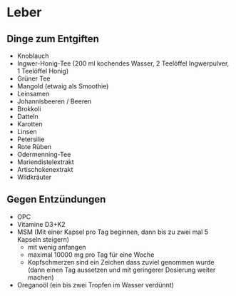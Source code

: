 # Leber

## Dinge zum Entgiften

* Knoblauch
* Ingwer-Honig-Tee (200 ml kochendes Wasser, 2 Teelöffel Ingwerpulver, 1 Teelöffel Honig)
* Grüner Tee
* Mangold (etwaig als Smoothie)
* Leinsamen
* Johannisbeeren / Beeren
* Brokkoli
* Datteln
* Karotten
* Linsen
* Petersilie
* Rote Rüben
* Odermenning-Tee
* Mariendistelextrakt
* Artischokenextrakt
* Wildkräuter

## Gegen Entzündungen

* OPC
* Vitamine D3+K2
* MSM (Mit einer Kapsel pro Tag beginnen, dann bis zu zwei mal 5 Kapseln steigern)
    * mit wenig anfangen
    * maximal 10000 mg pro Tag für eine Woche
    * Kopfschmerzen sind ein Zeichen dass zuviel genommen wurde (dann einen Tag aussetzen und mit geringerer Dosierung weiter machen)
* Oreganoöl (ein bis zwei Tropfen im Wasser verdünnt)
